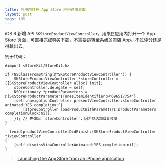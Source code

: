 ```yaml
---
title: 应用内打开 App Store 应用详情界面
layout: post
tags: iOS 
---
```


iOS 6 新增 API `SKStoreProductViewController`，用来在应用内打开一个 App Store 页面，可直接完成购买下载，不需要跳转至系统的商店 App。不过评分还是得跳出去。

例子代码：

```
#import <StoreKit/StoreKit.h>

if (NSClassFromString(@"SKStoreProductViewController")) {
    SKStoreProductViewController *storeController = [[SKStoreProductViewController alloc] init];
    storeController.delegate = self;
    NSDictionary *productParameters = @{SKStoreProductParameterITunesItemIdentifier:@"696517754"};
    [self.navigationController presentViewController:storeController animated:YES completion:^{
        [storeController loadProductWithParameters:productParameters completionBlock:nil];
    }]; // 先弹出 `storeController`，因为商店加载比较慢
}

- (void)productViewControllerDidFinish:(SKStoreProductViewController *)viewController
{
    [self dismissViewControllerAnimated:YES completion:nil];
}
```

> [Launching the App Store from an iPhone application](https://developer.apple.com/library/ios/qa/qa1629/_index.html)